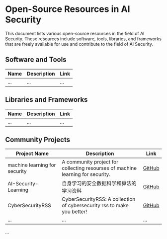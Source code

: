 # Open-Source Resources in AI Security

This document lists various open-source resources in the field of AI Security. These resources include software, tools, libraries, and frameworks that are freely available for use and contribute to the field of AI Security.


## Software and Tools

| Name | Description | Link |
| ---- | ----------- | ---- |
| ...  | ...         | ...  |

## Libraries and Frameworks

| Name | Description | Link |
| ---- | ----------- | ---- |
| ...  | ...         | ...  |

## Community Projects

| Project Name | Description | Link |
| ------------ | ----------- | ---- |
| machine learning for security | A community project for collecting resourses of machine learning for security. | [GitHub](https://github.com/mylamour/machine-learning-for-security) |
| AI-Security-Learning | 自身学习的安全数据科学和算法的学习资料 | [GitHub](https://github.com/0xMJ/AI-Security-Learning) |
| CyberSecurityRSS | CyberSecurityRSS: A collection of cybersecurity rss to make you better! | [GitHub](https://github.com/zer0yu/CyberSecurityRSS/tree/master) |
| ...          | ...         | ...  |

...

